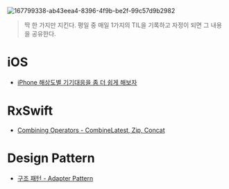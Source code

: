 ![167799338-ab43eea4-8396-4f9b-be2f-99c57d9b2982](https://user-images.githubusercontent.com/63277563/167805992-b7232aa9-0b40-45a9-a0f0-0885f78f61f8.png)
> 딱 한 가지만 지킨다. 평일 중 매일 1가지의 TIL을 기록하고 자정이 되면 그 내용을 공유한다.
# iOS
- [iPhone 해상도별 기기대응을 좀 더 쉽게 해보자](https://github.com/jane1choi/TIL/issues/1)

# RxSwift
- [Combining Operators - CombineLatest, Zip, Concat](https://github.com/jane1choi/TIL/issues/3)

# Design Pattern
- [구조 패턴 - Adapter Pattern](https://github.com/jane1choi/TIL/issues/5)
